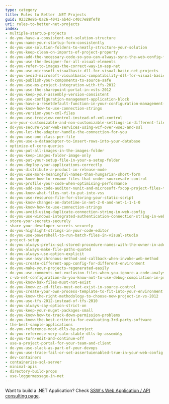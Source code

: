 ```yaml
---
type: category
title: Rules to Better .NET Projects
guid: 92329e86-0a26-4041-ab4d-c40c7e88fef8
uri: rules-to-better-net-projects
index:
- multiple-startup-projects
- do-you-have-a-consistent-net-solution-structure
- do-you-name-your-startup-form-consistently
- do-you-use-solution-folders-to-neatly-structure-your-solution
- do-you-keep-clean-on-imports-of-project-property
- do-you-add-the-necessary-code-so-you-can-always-sync-the-web-config-file
- do-you-use-the-designer-for-all-visual-elements
- do-you-refer-to-images-the-correct-way-in-asp-net
- do-you-use-microsoft-visualbasic-dll-for-visual-basic-net-projects
- do-you-avoid-microsoft-visualbasic-compatibility-dll-for-visual-basic-net-projects
- do-you-publish-your-components-to-source-safe
- do-you-use-ms-project-integration-with-tfs-2012
- do-you-use-the-sharepoint-portal-in-vsts-2012
- do-you-keep-your-assembly-version-consistent
- do-you-use-configuration-management-application-block
- do-you-have-a-resetdefault-function-in-your-configuration-management-application-block
- do-you-know-how-to-use-connection-strings
- do-you-version-your-xml-files
- do-you-use-treeview-control-instead-of-xml-control
- are-your-customizable-and-non-customizable-settings-in-different-files
- do-you-secure-your-web-services-using-wcf-over-wse3-and-ssl
- do-you-let-the-adapter-handle-the-connection-for-you
- do-you-use-one-class-per-file
- do-you-use-a-dataadapter-to-insert-rows-into-your-database
- optimize-ef-core-queries
- do-you-put-all-images-in-the-images-folder
- do-you-keep-images-folder-image-only
- do-you-put-your-setup-file-in-your-a-setup-folder
- do-you-deploy-your-applications-correctly
- do-you-distribute-a-product-in-release-mode
- do-you-use-more-meaningful-names-than-hungarian-short-form
- do-you-know-how-to-rename-files-that-under-sourcesafe-control
- do-you-profile-your-code-when-optimising-performance
- do-you-add-ssw-code-auditor-nunit-and-microsoft-fxcop-project-files-to-your-solution
- do-you-know-what-files-not-to-put-into-vss
- do-you-use-resource-file-for-storing-your-static-script
- do-you-know-changes-on-datetime-in-net-2-0-and-net-1-1-1-0
- do-you-know-how-to-use-connection-strings
- do-you-avoid-using-duplicate-connection-string-in-web-config
- do-you-use-windows-integrated-authentication-connection-string-in-web-config
- store-your-secrets-securely
- share-your-developer-secrets-securely
- do-you-highlight-strings-in-your-code-editor
- do-you-use-powershell-to-run-batch-files-in-visual-studio
- project-setup
- do-you-always-prefix-sql-stored-procedure-names-with-the-owner-in-ado-net-code
- do-you-always-make-file-paths-quoted
- do-you-always-use-option-explicit
- do-you-use-asynchronous-method-and-callback-when-invoke-web-method
- do-you-create-different-app-config-for-different-environment
- do-you-make-your-projects-regenerated-easily
- do-you-use-comments-not-exclusion-files-when-you-ignore-a-code-analysis-rule
- c-vb-net-configuration-do-you-know-not-to-use-debug-compilation-in-production-applications
- do-you-know-bak-files-must-not-exist
- do-you-know-zz-ed-files-must-not-exist-in-source-control
- do-you-create-your-own-process-template-to-fit-into-your-environment
- do-you-know-the-right-methodology-to-choose-new-project-in-vs-2012
- do-you-use-tfs-2012-instead-of-tfs-2010
- do-you-always-say-option-strict-on
- do-you-keep-your-nuget-packages-small
- do-you-know-how-to-track-down-permission-problems
- do-you-know-the-best-criteria-for-evaluating-3rd-party-software
- the-best-sample-applications
- do-you-reference-most-dlls-by-project
- do-you-reference-very-calm-stable-dlls-by-assembly
- do-you-turn-edit-and-continue-off
- use-a-project-portal-for-your-team-and-client
- do-you-use-slack-as-part-of-your-devops
- do-you-use-trace-fail-or-set-assertuienabled-true-in-your-web-config
- dev-containers
- containerize-sql-server
- minimal-apis
- directory-build-props
- use-loggermessage-in-net
---
```


Want to build a .NET Application? Check [SSW's Web Application / API consulting page](https://ssw.com.au/consulting/web-applications).
